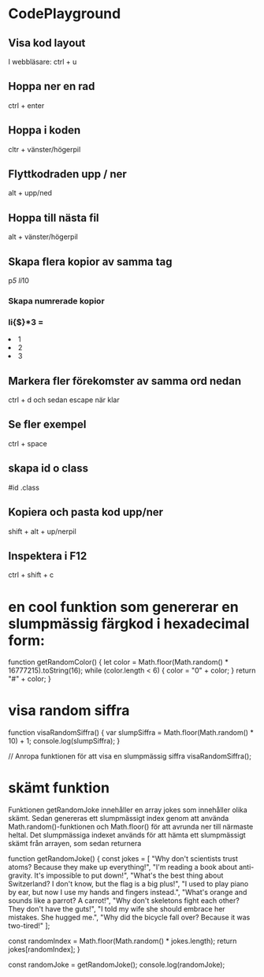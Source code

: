 # CodePlayground

## Visa kod layout

I webbläsare: ctrl + u

## Hoppa ner en rad

ctrl + enter

## Hoppa i koden

cltr + vänster/högerpil

## Flyttkodraden upp / ner

alt + upp/ned

## Hoppa till nästa fil

alt + vänster/högerpil

## Skapa flera kopior av samma tag

p*5 li*10

### Skapa numrerade kopior

### li{$}\*3 =

<li>1</li>
<li>2</li>
<li>3</li>

## Markera fler förekomster av samma ord nedan

ctrl + d och sedan escape när klar

## Se fler exempel

ctrl + space

## skapa id o class

#id .class

## Kopiera och pasta kod upp/ner

shift + alt + up/nerpil

## Inspektera i F12

ctrl + shift + c

# en cool funktion som genererar en slumpmässig färgkod i hexadecimal form:

function getRandomColor() {
let color = Math.floor(Math.random() \* 16777215).toString(16);
while (color.length < 6) {
color = "0" + color;
}
return "#" + color;
}

# visa random siffra

function visaRandomSiffra() {
var slumpSiffra = Math.floor(Math.random() \* 10) + 1;
console.log(slumpSiffra);
}

// Anropa funktionen för att visa en slumpmässig siffra
visaRandomSiffra();

# skämt funktion

Funktionen getRandomJoke innehåller en array jokes som innehåller olika skämt. Sedan genereras ett slumpmässigt index genom att använda Math.random()-funktionen och Math.floor() för att avrunda ner till närmaste heltal. Det slumpmässiga indexet används för att hämta ett slumpmässigt skämt från arrayen, som sedan returnera

function getRandomJoke() {
const jokes = [
"Why don't scientists trust atoms? Because they make up everything!",
"I'm reading a book about anti-gravity. It's impossible to put down!",
"What's the best thing about Switzerland? I don't know, but the flag is a big plus!",
"I used to play piano by ear, but now I use my hands and fingers instead.",
"What's orange and sounds like a parrot? A carrot!",
"Why don't skeletons fight each other? They don't have the guts!",
"I told my wife she should embrace her mistakes. She hugged me.",
"Why did the bicycle fall over? Because it was two-tired!"
];

const randomIndex = Math.floor(Math.random() \* jokes.length);
return jokes[randomIndex];
}

const randomJoke = getRandomJoke();
console.log(randomJoke);
